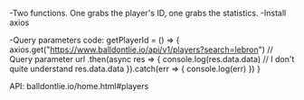 -Two functions. One grabs the player's ID, one grabs the statistics.
-Install axios

-Query parameters code:
  getPlayerId = () => {
    axios.get("https://www.balldontlie.io/api/v1/players?search=lebron") // Query parameter url
    .then(async res => {
      console.log(res.data.data) // I don't quite understand res.data.data
    }).catch(err => {
      console.log(err)
    })
  }


API: balldontlie.io/home.html#players
